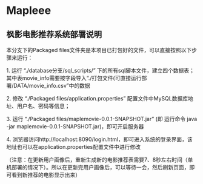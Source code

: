 # Mapleee
## 枫影电影推荐系统部署说明

<p>本分支下的Packaged files文件夹是本项目已打包好的文件，可以直接按照以下步骤来运行：</p>
<p>1. 运行 “./database分支/sql_scripts/” 下的所有sql脚本文件，建立四个数据表；
	其中表movie_info需要按字段导入“./打包文件(可直接运行部署/DATA/movie_info.csv”中的数据

<p>2. 修改 “./Packaged files/application.properties” 配置文件中MySQL数据库地址、用户名、密码等信息；

<p>3. 运行 “./Packaged files/maplemovie-0.0.1-SNAPSHOT.jar”
	(即 运行命令 java -jar maplemovie-0.0.1-SNAPSHOT.jar)，即可开启服务器

<p>4. 浏览器访问http://localhost:8090/login.html，即可进入系统的登录界面，该地址也可以在application.properties配置文件中进行修改

（注意：在更新用户画像后，重新生成新的电影推荐表需要7、8秒左右时间（单机部署的情况下）。所以在更新完用户画像后，可以等待一会，然后刷新页面，即可看到新推荐的电影显示出来）
